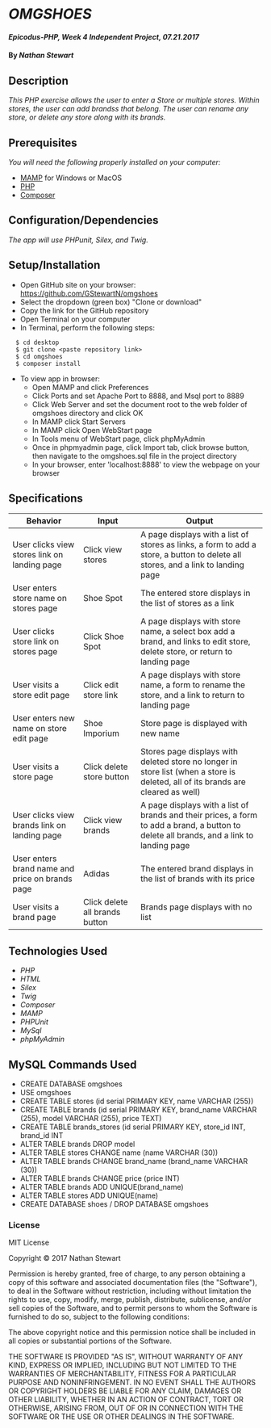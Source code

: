 # _OMGSHOES_

#### _Epicodus-PHP, Week 4 Independent Project, 07.21.2017_

#### By _**Nathan Stewart**_

## Description

_This PHP exercise allows the user to enter a Store or multiple stores. Within stores, the user can add brandss that belong. The user can rename any store, or delete any store along with its brands._

## Prerequisites

_You will need the following properly installed on your computer:_

* [MAMP](https://www.mamp.info/en/) for Windows or MacOS
* [PHP](https://secure.php.net/)
* [Composer](https://getcomposer.org/)

## Configuration/Dependencies

_The app will use PHPunit,  Silex, and Twig._

## Setup/Installation

* Open GitHub site on your browser: https://github.com/GStewartN/omgshoes
* Select the dropdown (green box) "Clone or download"
* Copy the link for the GitHub repository
* Open Terminal on your computer
* In Terminal, perform the following steps:
````
  $ cd desktop
  $ git clone <paste repository link>
  $ cd omgshoes
  $ composer install
  ````
* To view app in browser:
  * Open MAMP and click Preferences
  * Click Ports and set Apache Port to 8888, and Msql port to 8889
  * Click Web Server and set the document root to the web folder of omgshoes directory and click OK
  * In MAMP click Start Servers
  * In MAMP click Open WebStart page
  * In Tools menu of WebStart page, click phpMyAdmin
  * Once in phpmyadmin page, click Import tab, click browse button, then navigate to the omgshoes.sql file in the project directory
  * In your browser, enter 'localhost:8888' to view the webpage on your browser

## Specifications

| Behavior | Input | Output |
|----------|-------|--------|
| User clicks view stores link on landing page | Click view stores | A page displays with a list of stores as links, a form to add a store, a button to delete all stores, and a link to landing page |
| User enters store name on stores page | Shoe Spot | The entered store displays in the list of stores as a link |
| User clicks store link on stores page | Click Shoe Spot | A page displays with store name, a select box add a brand, and links to edit store, delete store, or return to landing page |
| User visits a store edit page | Click edit store link | A page displays with store name, a form to rename the store, and a link to return to landing page |
| User enters new name on store edit page | Shoe Imporium | Store page is displayed with new name |
| User visits a store page | Click delete store button | Stores page displays with deleted store no longer in store list (when a store is deleted, all of its brands are cleared as well) |
| User clicks view brands link on landing page | Click view brands | A page displays with a list of brands and their prices, a form to add a brand, a button to delete all brands, and a link to landing page |
| User enters brand name and price on brands page | Adidas | The entered brand displays in the list of brands with its price |
| User visits a brand page | Click delete all brands button | Brands page displays with no list |


## Technologies Used

* _PHP_
* _HTML_
* _Silex_
* _Twig_
* _Composer_
* _MAMP_
* _PHPUnit_
* _MySql_
* _phpMyAdmin_

## MySQL Commands Used

* CREATE DATABASE omgshoes
* USE omgshoes
* CREATE TABLE stores (id serial PRIMARY KEY, name VARCHAR (255))
* CREATE TABLE brands (id serial PRIMARY KEY, brand_name VARCHAR (255), model VARCHAR (255), price TEXT)
* CREATE TABLE brands_stores (id serial PRIMARY KEY, store_id INT, brand_id INT
* ALTER TABLE brands DROP model
* ALTER TABLE stores CHANGE name (name VARCHAR (30))
* ALTER TABLE brands CHANGE brand_name (brand_name VARCHAR (30))
* ALTER TABLE brands CHANGE price (price INT)
* ALTER TABLE brands ADD UNIQUE(brand_name)
* ALTER TABLE stores ADD UNIQUE(name)
* CREATE DATABASE shoes / DROP DATABASE omgshoes

### License

MIT License

Copyright &copy; 2017 Nathan Stewart

Permission is hereby granted, free of charge, to any person obtaining a copy
of this software and associated documentation files (the "Software"), to deal
in the Software without restriction, including without limitation the rights
to use, copy, modify, merge, publish, distribute, sublicense, and/or sell
copies of the Software, and to permit persons to whom the Software is
furnished to do so, subject to the following conditions:

The above copyright notice and this permission notice shall be included in all
copies or substantial portions of the Software.

THE SOFTWARE IS PROVIDED "AS IS", WITHOUT WARRANTY OF ANY KIND, EXPRESS OR
IMPLIED, INCLUDING BUT NOT LIMITED TO THE WARRANTIES OF MERCHANTABILITY,
FITNESS FOR A PARTICULAR PURPOSE AND NONINFRINGEMENT. IN NO EVENT SHALL THE
AUTHORS OR COPYRIGHT HOLDERS BE LIABLE FOR ANY CLAIM, DAMAGES OR OTHER
LIABILITY, WHETHER IN AN ACTION OF CONTRACT, TORT OR OTHERWISE, ARISING FROM,
OUT OF OR IN CONNECTION WITH THE SOFTWARE OR THE USE OR OTHER DEALINGS IN THE
SOFTWARE.
